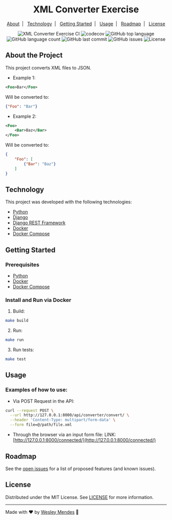 <h1 align="center">
  XML Converter Exercise
  <br />
</h1>

<p align="center">
  <a href="#about-the-project">About</a>&nbsp;&nbsp;|&nbsp;&nbsp;
  <a href="#technology">Technology</a>&nbsp;&nbsp;|&nbsp;&nbsp;
  <a href="#getting-started">Getting Started</a>&nbsp;&nbsp;|&nbsp;&nbsp;
  <a href="#usage">Usage</a>&nbsp;&nbsp;|&nbsp;&nbsp;
  <a href="#roadmap">Roadmap</a>&nbsp;&nbsp;|&nbsp;&nbsp;
  <a href="#license">License</a>
</p>

<p align="center">
  <img alt="XML Converter Exercise CI" src="https://github.com/WesGtoX/xml-converter-exercise/actions/workflows/docker-image.yml/badge.svg" />
  <img alt="codecov" src="https://codecov.io/gh/WesGtoX/xml-converter-exercise/branch/main/graph/badge.svg?token=CODECOV_TOKEN" />
  <img alt="GitHub top language" src="https://img.shields.io/github/languages/top/wesgtox/xml-converter-exercise?style=plastic" />
  <img alt="GitHub language count" src="https://img.shields.io/github/languages/count/wesgtox/xml-converter-exercise?style=plastic" />
  <img alt="GitHub last commit" src="https://img.shields.io/github/last-commit/wesgtox/xml-converter-exercise?style=plastic" />
  <img alt="GitHub issues" src="https://img.shields.io/github/issues/wesgtox/xml-converter-exercise?style=plastic" />
  <img alt="License" src="https://img.shields.io/github/license/wesgtox/xml-converter-exercise?style=plastic" />
</p>


## About the Project

This project converts XML files to JSON.

- Example 1:
```xml
<Foo>Bar</Foo>
```
Will be converted to:
```json
{"Foo": "Bar"}
```

- Example 2:
```xml
<Foo>
    <Bar>Baz</Bar>
</Foo>
```
Will be converted to:
```json
{
    "Foo": [
        {"Bar": "Baz"}
    ]
}
```


## Technology

This project was developed with the following technologies:

- [Python](https://www.python.org/)
- [Django](https://www.djangoproject.com/)
- [Django REST Framework](https://www.django-rest-framework.org/)
- [Docker](https://www.docker.com/)
- [Docker Compose](https://docs.docker.com/compose/)


## Getting Started

### Prerequisites

- [Python](https://www.python.org/downloads/)
- [Docker](https://www.docker.com/get-started/)
- [Docker Compose](https://docs.docker.com/compose/)


### Install and Run via Docker

1. Build:
```bash
make build
```
2. Run:
```bash
make run
```
3. Run tests:
```bash
make test
```


## Usage

### Examples of how to use:

- Via POST Request in the API:
```bash
curl --request POST \
  --url http://127.0.0.1:8000/api/converter/convert/ \
  --header 'Content-Type: multipart/form-data' \
  --form file=@/path/file.xml
```

- Through the browser via an input form file:
LINK: [http://127.0.0.1:8000/connected/](http://127.0.0.1:8000/connected/)


## Roadmap

See the [open issues](https://github.com/WesGtoX/xml-converter-exercise/issues) for a list of proposed features (and known issues).


## License

Distributed under the MIT License. See [LICENSE](LICENSE) for more information.

---

Made with ♥ by [Wesley Mendes](https://wesleymendes.com/) :wave:
